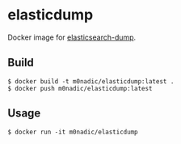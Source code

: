 # elasticdump

Docker image for [elasticsearch-dump](https://github.com/elasticsearch-dump/elasticsearch-dump).

## Build

```
$ docker build -t m0nadic/elasticdump:latest .
$ docker push m0nadic/elasticdump:latest
```

## Usage

```
$ docker run -it m0nadic/elasticdump
```

